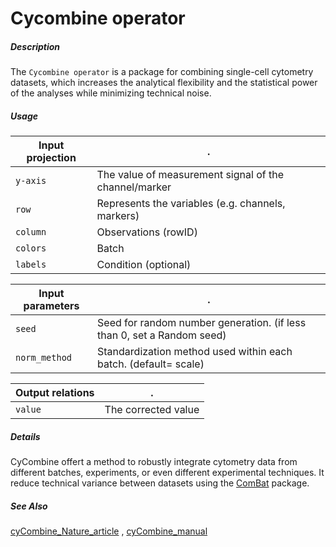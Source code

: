 # Cycombine operator

##### Description

The `Cycombine operator` is a package for combining single-cell cytometry datasets, which increases the analytical flexibility and the statistical power of the analyses while minimizing technical noise.

##### Usage

Input projection|.
---|---
`y-axis`        | The value of measurement signal of the channel/marker
`row`           | Represents the variables (e.g. channels, markers)
`column`        | Observations (rowID)
`colors`        | Batch
`labels`        | Condition (optional)

Input parameters|.
---|---
`seed`        | Seed for random number generation. (if less than 0, set a Random seed)
`norm_method`        | Standardization method used within each batch. (default= scale)

Output relations|.
---|---
`value`        | The corrected value

##### Details

CyCombine offert a method to robustly integrate cytometry data from different batches, experiments, or even different experimental techniques.
It reduce technical variance between datasets using the [ComBat](https://www.rdocumentation.org/packages/sva/versions/3.20.0/topics/ComBat) package. 

##### See Also

[cyCombine_Nature_article](https://www.nature.com/articles/s41467-022-29383-5)
, [cyCombine_manual](https://biosurf.org/cyCombine_ref_manual.html)

